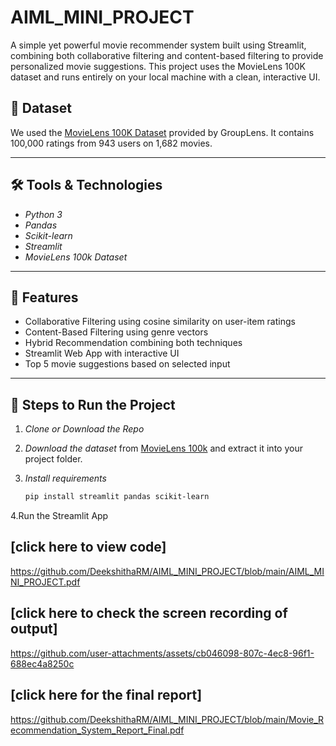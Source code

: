 
# AIML_MINI_PROJECT
A simple yet powerful movie recommender system built using Streamlit, combining both collaborative filtering and content-based filtering to provide personalized movie suggestions. This project uses the MovieLens 100K dataset and runs entirely on your local machine with a clean, interactive UI.

## 📁 Dataset
We used the [MovieLens 100K Dataset](https://grouplens.org/datasets/movielens/100k/) provided by GroupLens. It contains 100,000 ratings from 943 users on 1,682 movies.

---

## 🛠 Tools & Technologies

- *Python 3*
- *Pandas*
- *Scikit-learn*
- *Streamlit*
- *MovieLens 100k Dataset*

---

## 🚀 Features

- Collaborative Filtering using cosine similarity on user-item ratings
- Content-Based Filtering using genre vectors
- Hybrid Recommendation combining both techniques
- Streamlit Web App with interactive UI
- Top 5 movie suggestions based on selected input

---

## 🧩 Steps to Run the Project

1. *Clone or Download the Repo*

2. *Download the dataset* from [MovieLens 100k](https://files.grouplens.org/datasets/movielens/ml-100k.zip) and extract it into your project folder.

3. *Install requirements*
   ```bash
   pip install streamlit pandas scikit-learn
4.Run the Streamlit App

## [click here to view code]
https://github.com/DeekshithaRM/AIML_MINI_PROJECT/blob/main/AIML_MINI_PROJECT.pdf

## [click here to check the screen recording of output]
https://github.com/user-attachments/assets/cb046098-807c-4ec8-96f1-688ec4a8250c

## [click here for the final report]
https://github.com/DeekshithaRM/AIML_MINI_PROJECT/blob/main/Movie_Recommendation_System_Report_Final.pdf



